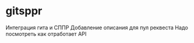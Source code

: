 # gitsppr
Интеграция гита и СППР
Добавление описания для пул реквеста
Надо посмотреть как отработает API

